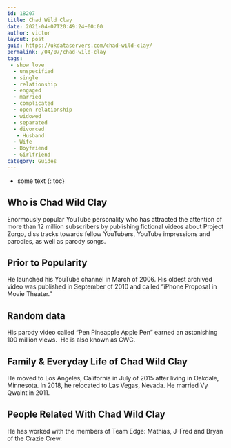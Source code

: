 ```yaml
---
id: 18207
title: Chad Wild Clay
date: 2021-04-07T20:49:24+00:00
author: victor
layout: post
guid: https://ukdataservers.com/chad-wild-clay/
permalink: /04/07/chad-wild-clay
tags:
 - show love
  - unspecified
  - single
  - relationship
  - engaged
  - married
  - complicated
  - open relationship
  - widowed
  - separated
  - divorced
   - Husband
  - Wife
  - Boyfriend
  - Girlfriend
category: Guides
---
```


* some text
{: toc}


## Who is Chad Wild Clay



Enormously popular YouTube personality who has attracted the attention of more than 12 million subscribers by publishing fictional videos about Project Zorgo, diss tracks towards fellow YouTubers, YouTube impressions and parodies, as well as parody songs.

                
                
                
## Prior to Popularity



He launched his YouTube channel in March of 2006. His oldest archived video was published in September of 2010 and called &#8220;iPhone Proposal in Movie Theater.&#8221;

                
                
                
## Random data



His parody video called &#8220;Pen Pineapple Apple Pen&#8221; earned an astonishing 100 million views.  He is also known as CWC.

                
                
                
## Family & Everyday Life of Chad Wild Clay



He moved to Los Angeles, California in July of 2015 after living in Oakdale, Minnesota. In 2018, he relocated to Las Vegas, Nevada. He married Vy Qwaint in 2011.

                
                
                
## People Related With Chad Wild Clay



He has worked with the members of Team Edge: Mathias, J-Fred and Bryan of the Crazie Crew.

                
              
            
          
          
          
